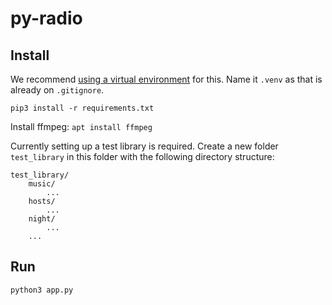 # py-radio

## Install

We recommend [using a virtual environment](https://packaging.python.org/guides/installing-using-pip-and-virtual-environments/#creating-a-virtual-environment) for this.
Name it `.venv` as that is already on `.gitignore`.

`pip3 install -r requirements.txt`

Install ffmpeg: `apt install ffmpeg`

Currently setting up a test library is required. Create a new folder `test_library` in this folder with the following directory structure:

    test_library/
        music/
            ...
        hosts/
            ...
        night/
            ...
        ...

## Run

`python3 app.py`
